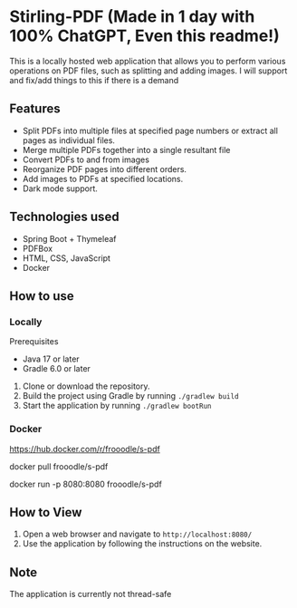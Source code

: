 # Stirling-PDF (Made in 1 day with 100% ChatGPT, Even this readme!)

This is a locally hosted web application that allows you to perform various operations on PDF files, such as splitting and adding images.
I will support and fix/add things to this if there is a demand

## Features

- Split PDFs into multiple files at specified page numbers or extract all pages as individual files.
- Merge multiple PDFs together into a single resultant file
- Convert PDFs to and from images
- Reorganize PDF pages into different orders.
- Add images to PDFs at specified locations.
- Dark mode support.

## Technologies used
- Spring Boot + Thymeleaf
- PDFBox
- HTML, CSS, JavaScript
- Docker

## How to use

### Locally 

Prerequisites
- Java 17 or later
- Gradle 6.0 or later

1. Clone or download the repository.
2. Build the project using Gradle by running `./gradlew build`
3. Start the application by running `./gradlew bootRun`


### Docker
https://hub.docker.com/r/frooodle/s-pdf

docker pull frooodle/s-pdf

docker run -p 8080:8080 frooodle/s-pdf


## How to View
1. Open a web browser and navigate to `http://localhost:8080/`
2. Use the application by following the instructions on the website.

## Note
The application is currently not thread-safe
